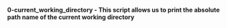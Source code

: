 **0-current_working_directory - This script allows us to print the absolute path name of the current working directory**
